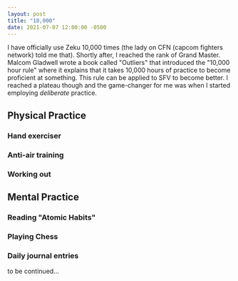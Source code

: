 ```yaml
---
layout: post
title: "10,000"
date: 2021-07-07 12:00:00 -0500
---
```


I have officially use Zeku 10,000 times (the lady on CFN (capcom fighters network) told me that). Shortly after, I reached the rank of Grand Master. Malcom Gladwell wrote a book called "Outliers" that introduced the "10,000 hour rule" where it explains that it takes 10,000 hours of practice to become proficient at something. This rule can be applied to SFV to become better. I reached a plateau though and the game-changer for me was when I started employing _deliberate_ practice.

## Physical Practice

### Hand exerciser
### Anti-air training
### Working out

## Mental Practice

### Reading "Atomic Habits"
### Playing Chess
### Daily journal entries

to be continued...
